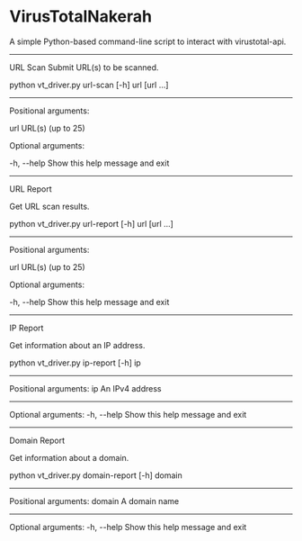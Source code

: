 # VirusTotalNakerah
A simple Python-based command-line script to interact with virustotal-api.
***********
URL Scan
Submit URL(s) to be scanned.


python vt_driver.py url-scan [-h] url [url ...]

******
Positional arguments:

url         URL(s) (up to 25)



Optional arguments:

-h, --help  Show this help message and exit

***************
URL Report


Get URL scan results.

python vt_driver.py url-report [-h] url [url ...]

****
Positional arguments:


url         URL(s) (up to 25)


Optional arguments:

-h, --help  Show this help message and exit

**************
IP Report

Get information about an IP address.

python vt_driver.py ip-report [-h] ip
****
Positional arguments:
 ip          An IPv4 address
 ****


Optional arguments:
 -h, --help  Show this help message and exit

***************
Domain Report

Get information about a domain.

python vt_driver.py domain-report [-h] domain
****
Positional arguments:
 domain      A domain name
 ****
Optional arguments:
 -h, --help  Show this help message and exit
